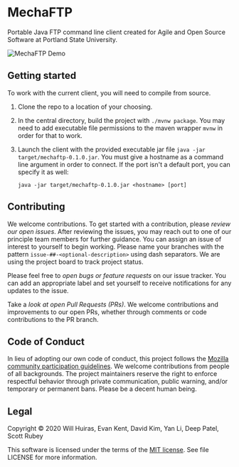 # MechaFTP

Portable Java FTP command line client created for Agile and Open Source Software at Portland State University.

![MechaFTP Demo](https://raw.githubusercontent.com/mechaftp/MechaFTP/assets/images/mechaftp-loop.gif)

## Getting started

To work with the current client, you will need to compile from source.

1. Clone the repo to a location of your choosing.
2. In the central directory, build the project with `./mvnw package`. You may need to add executable file permissions
to the maven wrapper `mvnw` in order for that to work.
3. Launch the client with the provided executable jar file `java -jar target/mechaftp-0.1.0.jar`. You must give a hostname
as a command line argument in order to connect. If the port isn't a default port, you can specify it as well:

    `java -jar target/mechaftp-0.1.0.jar <hostname> [port]`

## Contributing

We welcome contributions. To get started with a contribution, please *review our open issues*. After reviewing the issues,
 you may reach out to one of our principle team members for further guidance. You can assign an issue of interest to
 yourself to begin working. Please name your branches with the pattern `issue-##-<optional-description>` using dash
 separators. We are using the project board to track project status.
 
Please feel free to *open bugs or feature requests* on our issue tracker. You can add an appropriate label and set
yourself to receive notifications for any updates to the issue.

Take a *look at open Pull Requests (PRs)*. We welcome contributions and improvements to our open PRs, whether through
comments or code contributions to the PR branch.

## Code of Conduct

In lieu of adopting our own code of conduct, this project follows the [Mozilla community participation guidelines](https://www.mozilla.org/en-US/about/governance/policies/participation/).
We welcome contributions from people of all backgrounds. The project maintainers reserve the right to enforce respectful 
behavior through private communication, public warning, and/or temporary or permanent bans. Please be a decent human being.

## Legal

Copyright © 2020 Will Huiras, Evan Kent, David Kim, Yan Li, Deep Patel, Scott Rubey

This software is licensed under the terms of the [MIT license](LICENSE). See file LICENSE for more information.
